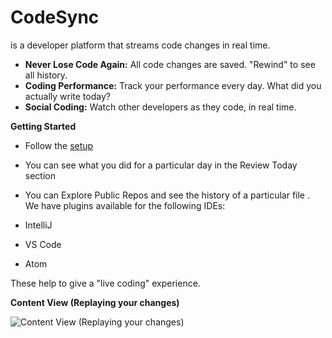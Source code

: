 # CodeSync
is a developer platform that streams code changes in real time.

*   <span>**Never Lose Code Again:** </span><span>All code changes are saved. "Rewind" to see all history.</span>
*   <span>**Coding Performance:** </span><span>Track your performance every day. What did you actually write today?</span>
*   <span>**Social Coding:** </span><span>Watch other developers as they code, in real time.</span>

**Getting Started**

*   Follow the [setup](https://www.codesync.com/install)
*   You can see what you did for a particular day in the Review Today section
*   You can Explore Public Repos and see the history of a particular file
.
We have plugins available for the following IDEs:

*   IntelliJ
*   VS Code
*   Atom

These help to give a "live coding" experience.


**Content View (Replaying your changes)**

![Content View (Replaying your changes)](https://codesync-images.s3.amazonaws.com/codesync-live-coding.gif)

